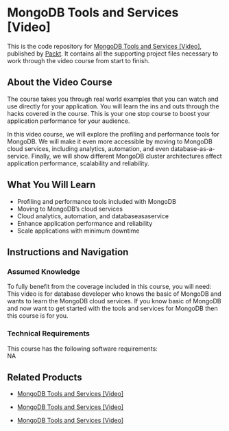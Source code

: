 # MongoDB Tools and Services [Video]
This is the code repository for [MongoDB Tools and Services [Video]](https://www.packtpub.com/application-development/mongodb-tools-and-services-video?utm_source=github&utm_medium=repository&utm_campaign=9781788297202), published by [Packt](https://www.packtpub.com/?utm_source=github). It contains all the supporting project files necessary to work through the video course from start to finish.
## About the Video Course
The course takes you through real world examples that you can watch and use directly for your application. You will learn the ins and outs through the hacks covered in the course. This is your one stop course to boost your application performance for your audience. 

In this video course, we will explore the profiling and performance tools for MongoDB. We will make it even more accessible by moving to MongoDB cloud services, including analytics, automation, and even database-as-a-service. Finally, we will show different MongoDB cluster architectures affect application performance, scalability and reliability.	

<H2>What You Will Learn</H2>
<DIV class=book-info-will-learn-text>
<UL>
<LI>Profiling and performance tools included with MongoDB 
<LI>Moving to MongoDB’s cloud services 
<LI>Cloud analytics, automation, and databaseasaservice 
<LI>Enhance application performance and reliability 
<LI>Scale applications with minimum downtime </LI></UL></DIV>

## Instructions and Navigation
### Assumed Knowledge
To fully benefit from the coverage included in this course, you will need:<br/>
This video is for database developer who knows the basic of MongoDB and wants to learn the MongoDB cloud services. If you know basic of MongoDB and now want to get started with the tools and services for MongoDB then this course is for you.		
### Technical Requirements
This course has the following software requirements:<br/>
NA

## Related Products
* [MongoDB Tools and Services [Video]](https://www.packtpub.com/application-development/mongodb-tools-and-services-video?utm_source=github&utm_medium=repository&utm_campaign=9781788297202)

* [MongoDB Tools and Services [Video]](https://www.packtpub.com/application-development/mongodb-tools-and-services-video?utm_source=github&utm_medium=repository&utm_campaign=9781788297202)

* [MongoDB Tools and Services [Video]](https://www.packtpub.com/application-development/mongodb-tools-and-services-video?utm_source=github&utm_medium=repository&utm_campaign=9781788297202)

